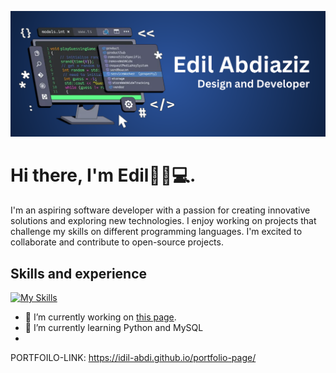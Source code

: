 ![Design and Development](https://github.com/idil-abdi/idil-abdi/blob/main/Edil%20Abdiaziz.png?raw=true)

# Hi there, I'm Edil👋🏾💻.

I'm an aspiring software developer with a passion for creating innovative solutions and exploring new technologies. I enjoy working on projects that challenge my skills on different programming languages. I'm excited to collaborate and contribute to open-source projects.

## Skills and experience

[![My Skills](https://skillicons.dev/icons?i=html,css,js,react,figma)](https://skillicons.dev)

- 🔭 I’m currently working on [this page](https://github.com/idil-abdi/tasty-twist). 
- 🌱 I’m currently learning Python and MySQL 
-
PORTFOILO-LINK: https://idil-abdi.github.io/portfolio-page/
